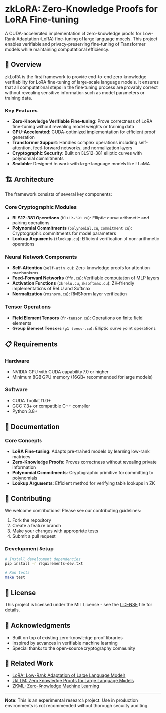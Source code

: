 # zkLoRA: Zero-Knowledge Proofs for LoRA Fine-tuning

A CUDA-accelerated implementation of zero-knowledge proofs for Low-Rank Adaptation (LoRA) fine-tuning of large language models. This project enables verifiable and privacy-preserving fine-tuning of Transformer models while maintaining computational efficiency.

## 🚀 Overview

zkLoRA is the first framework to provide end-to-end zero-knowledge verifiability for LoRA fine-tuning of large-scale language models. It ensures that all computational steps in the fine-tuning process are provably correct without revealing sensitive information such as model parameters or training data.

### Key Features

- **Zero-Knowledge Verifiable Fine-tuning**: Prove correctness of LoRA fine-tuning without revealing model weights or training data
- **GPU-Accelerated**: CUDA-optimized implementation for efficient proof generation
- **Transformer Support**: Handles complex operations including self-attention, feed-forward networks, and normalization layers
- **Cryptographic Security**: Built on BLS12-381 elliptic curves with polynomial commitments
- **Scalable**: Designed to work with large language models like LLaMA

## 🏗️ Architecture

The framework consists of several key components:

### Core Cryptographic Modules
- **BLS12-381 Operations** (`bls12-381.cu`): Elliptic curve arithmetic and pairing operations
- **Polynomial Commitments** (`polynomial.cu`, `commitment.cu`): Cryptographic commitments for model parameters
- **Lookup Arguments** (`tlookup.cu`): Efficient verification of non-arithmetic operations

### Neural Network Components
- **Self-Attention** (`self-attn.cu`): Zero-knowledge proofs for attention mechanisms
- **Feed-Forward Networks** (`ffn.cu`): Verifiable computation of MLP layers
- **Activation Functions** (`zkrelu.cu`, `zksoftmax.cu`): ZK-friendly implementations of ReLU and Softmax
- **Normalization** (`rmsnorm.cu`): RMSNorm layer verification

### Tensor Operations
- **Field Element Tensors** (`fr-tensor.cu`): Operations on finite field elements
- **Group Element Tensors** (`g1-tensor.cu`): Elliptic curve point operations

## 📋 Requirements

### Hardware
- NVIDIA GPU with CUDA capability 7.0 or higher
- Minimum 8GB GPU memory (16GB+ recommended for large models)

### Software
- CUDA Toolkit 11.0+
- GCC 7.3+ or compatible C++ compiler
- Python 3.8+


## 📖 Documentation

### Core Concepts

- **LoRA Fine-tuning**: Adapts pre-trained models by learning low-rank matrices
- **Zero-Knowledge Proofs**: Proves correctness without revealing private information
- **Polynomial Commitments**: Cryptographic primitive for committing to polynomials
- **Lookup Arguments**: Efficient method for verifying table lookups in ZK


## 🤝 Contributing

We welcome contributions! Please see our contributing guidelines:

1. Fork the repository
2. Create a feature branch
3. Make your changes with appropriate tests
4. Submit a pull request

### Development Setup

```bash
# Install development dependencies
pip install -r requirements-dev.txt

# Run tests
make test
```

## 📄 License

This project is licensed under the MIT License - see the [LICENSE](LICENSE) file for details.


## 🙏 Acknowledgments

- Built on top of existing zero-knowledge proof libraries
- Inspired by advances in verifiable machine learning
- Special thanks to the open-source cryptography community

## 🔗 Related Work

- [LoRA: Low-Rank Adaptation of Large Language Models](https://arxiv.org/abs/2106.09685)
- [zkLLM: Zero Knowledge Proofs for Large Language Models](https://arxiv.org/abs/2404.16109)
- [ZKML: Zero-Knowledge Machine Learning](https://github.com/zkml-community)

---

**Note**: This is an experimental research project. Use in production environments is not recommended without thorough security auditing.

